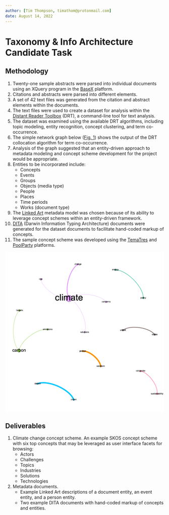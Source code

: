 ```yaml
---
author: [Tim Thompson, timathom@protonmail.com]
date: August 14, 2022
---
```


# Taxonomy & Info Architecture Candidate Task

## Methodology
1. Twenty-one sample abstracts were parsed into individual documents using an XQuery program in the [BaseX](basex.org) platform.
1. Citations and abstracts were parsed into different elements.
1. A set of 42 text files was generated from the citation and abstract elements within the documents.
1. The text files were used to create a dataset for analysis within the [Distant Reader Toolbox](https://reader-toolbox.readthedocs.io/en/latest/index.html) (DRT), a command-line tool for text analysis.
1. The dataset was examined using the available DRT algorithms, including topic modeling, entity recognition, concept clustering, and term co-occurrence.
1. The simple network graph below ([Fig. 1](#Collocation-graph)) shows the output of the DRT collocation algorithm for term co-occurrence.
1. Analysis of the graph suggested that an entity-driven approach to metadata modeling and concept scheme development for the project would be appropriate.
1. Entities to be incorporated include:
    - Concepts
    - Events
    - Groups
    - Objects (media type)
    - People
    - Places
    - Time periods
    - Works (document type)
1. The [Linked Art](linked.art) metadata model was chosen because of its ability to leverage concept schemes within an entity-driven framework.
1. [DITA](https://www.oasis-open.org/committees/tc_home.php) (Darwin Information Typing Architecture) documents were generated for the dataset documents to facilitate hand-coded markup of concepts.
1. The sample concept scheme was developed using the [TemaTres](https://vocabularyserver.com/web/) and [PoolParty](https://enterprise.poolparty.biz/PoolParty/) platforms.

![Collocation graph](img/collocations.png)

## Deliverables
1. Climate change concept scheme. An example SKOS concept scheme with six top concepts that may be leveraged as user interface facets for browsing:
    - Actors
    - Challenges
    - Topics
    - Industries
    - Solutions
    - Technologies
2. Metadata documents. 
    - Example Linked Art descriptions of a document entity, an event entity, and a person entity.
    - Two example DITA documents with hand-coded markup of concepts and entities.
